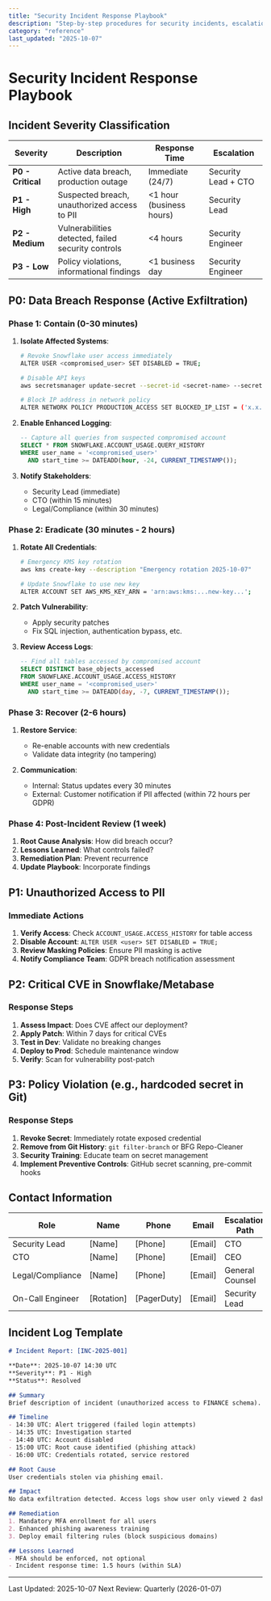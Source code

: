 ```yaml
---
title: "Security Incident Response Playbook"
description: "Step-by-step procedures for security incidents, escalation, and forensics"
category: "reference"
last_updated: "2025-10-07"
---
```


# Security Incident Response Playbook

## Incident Severity Classification

| Severity | Description | Response Time | Escalation |
|----------|-------------|---------------|------------|
| **P0 - Critical** | Active data breach, production outage | Immediate (24/7) | Security Lead + CTO |
| **P1 - High** | Suspected breach, unauthorized access to PII | <1 hour (business hours) | Security Lead |
| **P2 - Medium** | Vulnerabilities detected, failed security controls | <4 hours | Security Engineer |
| **P3 - Low** | Policy violations, informational findings | <1 business day | Security Engineer |

## P0: Data Breach Response (Active Exfiltration)

### Phase 1: Contain (0-30 minutes)
1. **Isolate Affected Systems**:
   ```bash
   # Revoke Snowflake user access immediately
   ALTER USER <compromised_user> SET DISABLED = TRUE;
   
   # Disable API keys
   aws secretsmanager update-secret --secret-id <secret-name> --secret-string '{"revoked": true}'
   
   # Block IP address in network policy
   ALTER NETWORK POLICY PRODUCTION_ACCESS SET BLOCKED_IP_LIST = ('x.x.x.x');
   ```

2. **Enable Enhanced Logging**:
   ```sql
   -- Capture all queries from suspected compromised account
   SELECT * FROM SNOWFLAKE.ACCOUNT_USAGE.QUERY_HISTORY
   WHERE user_name = '<compromised_user>'
     AND start_time >= DATEADD(hour, -24, CURRENT_TIMESTAMP());
   ```

3. **Notify Stakeholders**:
   - Security Lead (immediate)
   - CTO (within 15 minutes)
   - Legal/Compliance (within 30 minutes)

### Phase 2: Eradicate (30 minutes - 2 hours)
1. **Rotate All Credentials**:
   ```bash
   # Emergency KMS key rotation
   aws kms create-key --description "Emergency rotation 2025-10-07"
   
   # Update Snowflake to use new key
   ALTER ACCOUNT SET AWS_KMS_KEY_ARN = 'arn:aws:kms:...new-key...';
   ```

2. **Patch Vulnerability**:
   - Apply security patches
   - Fix SQL injection, authentication bypass, etc.

3. **Review Access Logs**:
   ```sql
   -- Find all tables accessed by compromised account
   SELECT DISTINCT base_objects_accessed
   FROM SNOWFLAKE.ACCOUNT_USAGE.ACCESS_HISTORY
   WHERE user_name = '<compromised_user>'
     AND start_time >= DATEADD(day, -7, CURRENT_TIMESTAMP());
   ```

### Phase 3: Recover (2-6 hours)
1. **Restore Service**:
   - Re-enable accounts with new credentials
   - Validate data integrity (no tampering)

2. **Communication**:
   - Internal: Status updates every 30 minutes
   - External: Customer notification if PII affected (within 72 hours per GDPR)

### Phase 4: Post-Incident Review (1 week)
1. **Root Cause Analysis**: How did breach occur?
2. **Lessons Learned**: What controls failed?
3. **Remediation Plan**: Prevent recurrence
4. **Update Playbook**: Incorporate findings

## P1: Unauthorized Access to PII

### Immediate Actions
1. **Verify Access**: Check `ACCOUNT_USAGE.ACCESS_HISTORY` for table access
2. **Disable Account**: `ALTER USER <user> SET DISABLED = TRUE;`
3. **Review Masking Policies**: Ensure PII masking is active
4. **Notify Compliance Team**: GDPR breach notification assessment

## P2: Critical CVE in Snowflake/Metabase

### Response Steps
1. **Assess Impact**: Does CVE affect our deployment?
2. **Apply Patch**: Within 7 days for critical CVEs
3. **Test in Dev**: Validate no breaking changes
4. **Deploy to Prod**: Schedule maintenance window
5. **Verify**: Scan for vulnerability post-patch

## P3: Policy Violation (e.g., hardcoded secret in Git)

### Response Steps
1. **Revoke Secret**: Immediately rotate exposed credential
2. **Remove from Git History**: `git filter-branch` or BFG Repo-Cleaner
3. **Security Training**: Educate team on secret management
4. **Implement Preventive Controls**: GitHub secret scanning, pre-commit hooks

## Contact Information

| Role | Name | Phone | Email | Escalation Path |
|------|------|-------|-------|-----------------|
| Security Lead | [Name] | [Phone] | [Email] | CTO |
| CTO | [Name] | [Phone] | [Email] | CEO |
| Legal/Compliance | [Name] | [Phone] | [Email] | General Counsel |
| On-Call Engineer | [Rotation] | [PagerDuty] | [Email] | Security Lead |

## Incident Log Template

```markdown
# Incident Report: [INC-2025-001]

**Date**: 2025-10-07 14:30 UTC
**Severity**: P1 - High
**Status**: Resolved

## Summary
Brief description of incident (unauthorized access to FINANCE schema).

## Timeline
- 14:30 UTC: Alert triggered (failed login attempts)
- 14:35 UTC: Investigation started
- 14:40 UTC: Account disabled
- 15:00 UTC: Root cause identified (phishing attack)
- 16:00 UTC: Credentials rotated, service restored

## Root Cause
User credentials stolen via phishing email.

## Impact
No data exfiltration detected. Access logs show user only viewed 2 dashboards.

## Remediation
1. Mandatory MFA enrollment for all users
2. Enhanced phishing awareness training
3. Deploy email filtering rules (block suspicious domains)

## Lessons Learned
- MFA should be enforced, not optional
- Incident response time: 1.5 hours (within SLA)
```

---
Last Updated: 2025-10-07
Next Review: Quarterly (2026-01-07)
